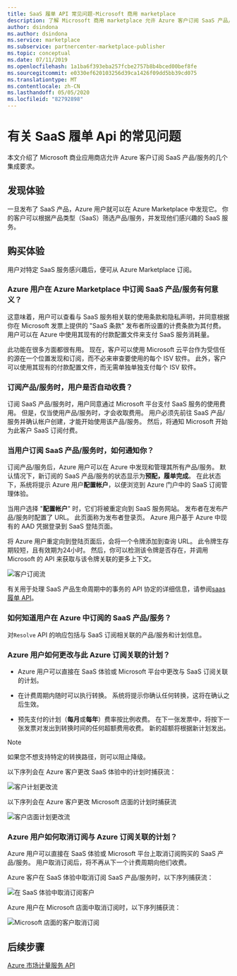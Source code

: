 ```yaml
---
title: SaaS 履单 API 常见问题-Microsoft 商用 marketplace
description: 了解 Microsoft 商用 marketplace 允许 Azure 客户订阅 SaaS 产品/服务的几个集成要求。
author: dsindona
ms.author: dsindona
ms.service: marketplace
ms.subservice: partnercenter-marketplace-publisher
ms.topic: conceptual
ms.date: 07/11/2019
ms.openlocfilehash: 1a1ba6f393eba257fcbe2757b8b4bced00bef8fe
ms.sourcegitcommit: e0330ef620103256d39ca1426f09dd5bb39cd075
ms.translationtype: MT
ms.contentlocale: zh-CN
ms.lasthandoff: 05/05/2020
ms.locfileid: "82792898"
---
```

# <a name="common-questions-about-saas-fulfillment-apis"></a>有关 SaaS 履单 Api 的常见问题

本文介绍了 Microsoft 商业应用商店允许 Azure 客户订阅 SaaS 产品/服务的几个集成要求。

## <a name="discovery-experience"></a>发现体验

一旦发布了 SaaS 产品，Azure 用户就可以在 Azure Marketplace 中发现它。 你的客户可以根据产品类型（SaaS）筛选产品/服务，并发现他们感兴趣的 SaaS 服务。

## <a name="purchase-experience"></a>购买体验

用户对特定 SaaS 服务感兴趣后，便可从 Azure Marketplace 订阅。

### <a name="what-does-it-mean-for-an-azure-user-to-subscribe-to-a-saas-offer-in-azure-marketplace"></a>Azure 用户在 Azure Marketplace 中订阅 SaaS 产品/服务有何意义？

这意味着，用户可以查看与 SaaS 服务相关联的使用条款和隐私声明，并同意根据你在 Microsoft 发票上提供的 "SaaS 条款" 发布者所设置的计费条款为其付费。 用户可以在 Azure 中使用其现有的付款配置文件来支付 SaaS 服务消耗量。

此功能在很多方面都很有用。 现在，客户可以使用 Microsoft 云平台作为受信任的源在一个位置发现和订阅，而不必来审查要使用的每个 ISV 软件。 此外，客户可以使用其现有的付款配置文件，而无需单独单独支付每个 ISV 软件。

### <a name="is-the-user-charged-automatically-when-the-offer-is-subscribed"></a>订阅产品/服务时，用户是否自动收费？

订阅 SaaS 产品/服务时，用户同意通过 Microsoft 平台支付 SaaS 服务的使用费用。 但是，仅当使用产品/服务时，才会收取费用。 用户必须先前往 SaaS 产品/服务并确认帐户创建，才能开始使用该产品/服务。 然后，将通知 Microsoft 开始为此客户 SaaS 订阅付费。

### <a name="how-are-you-notified-when-a-user-subscribes-to-your-saas-offer"></a>当用户订阅 SaaS 产品/服务时，如何通知你？

订阅产品/服务后，Azure 用户可以在 Azure 中发现和管理其所有产品/服务。 默认情况下，新订阅的 SaaS 产品/服务的状态显示为**预配，履单完成**。 在此状态下，系统将提示 Azure 用户**配置帐户**，以便浏览到 Azure 门户中的 SaaS 订阅管理体验。

当用户选择 "**配置帐户**" 时，它们将被重定向到 SaaS 服务网站。 发布者在发布产品/服务时配置了 URL。 此页面称为发布者登录页。 Azure 用户基于 Azure 中现有的 AAD 凭据登录到 SaaS 登陆页面。

将 Azure 用户重定向到登陆页面后，会将一个令牌添加到查询 URL。 此令牌生存期较短，且有效期为24小时。 然后，你可以检测该令牌是否存在，并调用 Microsoft 的 API 来获取与该令牌关联的更多上下文。

![客户订阅流](media/saas-metering-service-integration-flow-a.png)

有关用于处理 SaaS 产品生命周期中的事务的 API 协定的详细信息，请参阅[saas 履单 API](https://docs.microsoft.com/azure/marketplace/partner-center-portal/pc-saas-fulfillment-api-v2)。

### <a name="how-do-you-know-the-saas-offer-to-which-the-user-subscribes-in-azure"></a>如何知道用户在 Azure 中订阅的 SaaS 产品/服务？

对`Resolve` API 的响应包括与 SaaS 订阅相关联的产品/服务和计划信息。

### <a name="how-can-the-azure-user-change-the-plan-associated-with-this-azure-subscription"></a>Azure 用户如何更改与此 Azure 订阅关联的计划？

* Azure 用户可以直接在 SaaS 体验或 Microsoft 平台中更改与 SaaS 订阅关联的计划。

* 在计费周期内随时可以执行转换。 系统将提示你确认任何转换，这将在确认之后生效。

* 预先支付的计划（**每月**或**每年**）费率按比例收费。 在下一张发票中，将按下一张发票对发出到转换时间的任何超额费用收费。 新的超额将根据新计划发出。

>[!Note]
>如果您不想支持特定的转换路径，则可以阻止降级。

以下序列会在 Azure 客户更改 SaaS 体验中的计划时捕获流：

![客户计划更改流](media/saas-metering-service-integration-flow-b.png)

以下序列会在 Azure 客户更改 Microsoft 店面的计划时捕获流

![客户店面计划更改流](media/saas-metering-service-integration-flow-c.png)

### <a name="how-can-the-azure-user-unsubscribe-from-the-plan-associated-with-azure-subscription"></a>Azure 用户如何取消订阅与 Azure 订阅关联的计划？

Azure 用户可以直接在 SaaS 体验或 Microsoft 平台上取消订阅购买的 SaaS 产品/服务。 用户取消订阅后，将不再从下一个计费周期向他们收费。

Azure 客户在 SaaS 体验中取消订阅 SaaS 产品/服务时，以下序列捕获流：

![在 SaaS 体验中取消订阅客户](media/saas-metering-service-integration-flow-d.png)

Azure 用户在 Microsoft 店面中取消订阅时，以下序列捕获流：

![Microsoft 店面的客户取消订阅](media/saas-metering-service-integration-flow-e.png)

## <a name="next-steps"></a>后续步骤

[Azure 市场计量服务 API](./marketplace-metering-service-apis.md)
